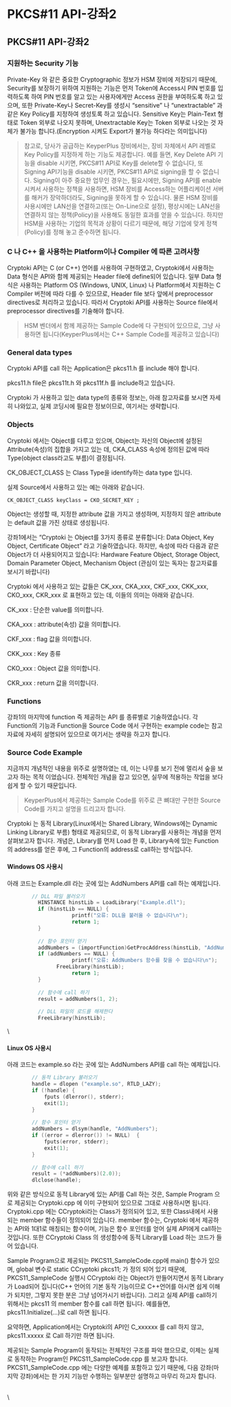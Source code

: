 # PKCS#11 API-강좌2

## PKCS#11 API-강좌2



### 지원하는 Security 기능

Private-Key 와 같은 중요한 Cryptographic 정보가 HSM 장비에 저장되기 때문에, Security를 보장하기 위하여 지원하는 기능은 먼저 Token에 Access시 PIN 번호를 입력하도록 하여 PIN 번호를 알고 있는 사용자에게만  Access 권한을 부여하도록 하고 있으며, 또한 Private-Key나 Secret-Key를 생성시 “sensitive” 나 “unextractable” 과 같은 Key Policy를 지정하여 생성토록 하고 있습니다. Sensitive Key는 Plain-Text 형태로 Token 외부로 나오지 못하며, Unextractable Key는 Token 외부로 나오는 것 자체가 불가능 합니다.(Encryption 시켜도 Export가 불가능 하다라는 의미입니다)

> 참고로, 당사가 공급하는 KeyperPlus 장비에서는, 장비 자체에서 API 레벨로 Key Policy를 지정하게 하는 기능도 제공합니다. 예를 들면, Key Delete API 기능을 disable 시키면, PKCS#11 API로 Key를 delete할 수 없습니다, 또 Signing API기능을 disable 시키면, PKCS#11 API로 signing을 할 수 없습니다. Signing이 아주 중요한 업무인 경우는, 필요시에만, Signing API를 enable시켜서 사용하는 정책을 사용하면, HSM 장비를 Access하는 어플리케이션 서버를 해커가 장악하더라도, Signing을 못하게 할 수 있습니다. 물론 HSM 장비를 사용시에만 LAN선을 연결하고(또는 On-Line으로 설정), 평상시에는 LAN선을 연결하지 않는 정책(Policy)을 사용해도 동일한 효과를 얻을 수 있습니다. 하지만 HSM을 사용하는 기업의 목적과 상황이 다르기 때문에, 해당 기업에 맞게 정책(Policy)를 정해 놓고 준수하면 됩니다.



### C 나 C++ 을 사용하는 Platform이나 Compiler 에 따른 고려사항&#x20;

Cryptoki API는 C (or C++) 언어를 사용하여 구현하였고,  Cryptoki에서 사용하는 Data 형식은 API와 함께 제공되는 Header file에 define되어 있습니다. 일부 Data 형식은 사용하는 Platform OS (Windows, UNIX, Linux) 나 Platform에서 지원하는 C Compiler 버전에 따라 다를 수 있으므로, Header file 보다 앞에서 preprocessor directives로 처리하고 있습니다. 따라서 Cryptoki API를 사용하는 Source file에서 preprocessor directives를 기술해야 합니다.

> HSM 벤더에서 함께 제공하는 Sample Code에 다 구현되어 있으므로, 그냥 사용하면 됩니다(KeyperPlus에서는 C++ Sample Code를 제공하고 있습니다)



### General data types&#x20;

Cryptoki API를 call 하는 Application은 pkcs11.h 를 include 해야 합니다.&#x20;

pkcs11.h file은 pkcs11t.h 와 pkcs11f.h 를 include하고 있습니다.

Cryptoki 가 사용하고 있는 data type의 종류와 정보는, 아래 참고자료를 보시면 자세히 나와있고, 실제 코딩시에 필요한 정보이므로, 여기서는 생략합니다.

&#x20;

### Objects

Cryptoki 에서는 Object를 다루고 있으며, Object는 자신의 Object에 설정된 Attribute(속성)의 집합을 가지고 있는 데, CKA\_CLASS 속성에 정의된 값에 따라 Type(object class라고도 부름)이 결정됩니다.&#x20;

CK\_OBJECT\_CLASS 는 Class Type을 identify하는 data type 입니다.

&#x20;

실제 Source에서 사용하고 있는 예는 아래와 같습니다.

`CK_OBJECT_CLASS keyClass = CKO_SECRET_KEY ;`



Object는 생성할 때, 지정한 attribute 값을 가지고 생성하며, 지정하지 않은 attribute는 default 값을 가진 상태로 생성됩니다.&#x20;

강좌1에서는 “Cryptoki 는 Object를 3가지 종류로 분류합니다: Data Object, Key Object, Certificate Object” 라고 기술하였습니다. 하지만, 속성에 따라 다음과 같은 Object가 더 사용되어지고 있습니다: Hardware Feature Object, Storage Object, Domain Parameter Object, Mechanism Object (관심이 있는 독자는 참고자료를 보시기 바랍니다)

Cryptoki 에서 사용하고 있는 값들은 CK\_xxx, CKA\_xxx, CKF\_xxx, CKK\_xxx, CKO\_xxx, CKR\_xxx 로 표현하고 있는 데, 이들의 의미는 아래와 같습니다.

&#x20;          CK\_xxx : 단순한 value를 의미합니다.

&#x20;          CKA\_xxx : attribute(속성) 값을 의미합니다.

&#x20;          CKF\_xxx : flag 값을 의미합니다.

&#x20;          CKK\_xxx : Key 종류&#x20;

&#x20;          CKO\_xxx : Object 값을 의미합니다.

&#x20;          CKR\_xxx : return 값을 의미합니다.

&#x20;

### Functions

강좌1의 마지막에 function 즉 제공하는 API 를 종류별로 기술하였습니다. 각 Function의 기능과  Function을 Source Code 에서 구현하는 example code는 참고자료에 자세히 설명되어 있으므로 여기서는 생략을 하고자 합니다.



### Source Code Example

지금까지 개념적인 내용을 위주로 설명하였는 데, 이는 나무를 보기 전에 멀리서 숲을 보고자 하는 목적 이었습니다. 전체적인 개념을 잡고 있으면, 실무에 적용하는 작업을 보다 쉽게 할 수 있기 때문입니다.

> KeyperPlus에서 제공하는 Sample Code를 위주로 큰 뼈대만 구현한 Source Code를 가지고 설명을 드리고자 합니다.

Cryptoki 는 동적 Library(Linux에서는 Shared Library, Windows에는 Dynamic Linking Library로 부름) 형태로 제공되므로, 이 동적 Library를 사용하는 개념을 먼저 살펴보고자 합니다. 개념은, Library를 먼저 Load 한 후, Library속에 있는 Function의 address를 얻은 후에, 그 Function의 address로 call하는 방식입니다.&#x20;

#### Windows OS 사용시

아래 코드는 Example.dll 라는 곳에 있는 AddNumbers API를 call 하는 예제입니다.

```c
        // DLL 파일 불러오기
          HINSTANCE hinstLib = LoadLibrary("Example.dll");
          if (hinstLib == NULL) {
                     printf("오류: DLL을 불러올 수 없습니다\n");
                     return 1;
          }
 
          // 함수 포인터 얻기
          addNumbers = (importFunction)GetProcAddress(hinstLib, "AddNumbers");
          if (addNumbers == NULL) {
                     printf("오류: AddNumbers 함수를 찾을 수 없습니다\n");
                FreeLibrary(hinstLib);
                     return 1;
          }
 
          // 함수에 call 하기
          result = addNumbers(1, 2);
 
          // DLL 파일의 로드를 해제한다
          FreeLibrary(hinstLib);
```

\


#### Linux OS 사용시

아래 코드는 example.so 라는 곳에 있는 AddNumbers API를 call 하는 예제입니다.

```c
        // 동적 Library 불러오기
        handle = dlopen ("example.so", RTLD_LAZY);
        if (!handle) {
            fputs (dlerror(), stderr);
            exit(1);
        }
 
        // 함수 포인터 얻기
        addNumbers = dlsym(handle, "AddNumbers");
        if ((error = dlerror()) != NULL)  {
            fputs(error, stderr);
            exit(1);
        }
 
        // 함수에 call 하기
        result = (*addNumbers)(2.0));
        dlclose(handle);
```



위와 같은 방식으로 동적 Library에 있는 API를 Call 하는 것은, Sample Program 으로 제공되는  Cryptoki.cpp 에 이미 구현되어 있으므로 그대로 사용하시면 됩니다. Cryptoki.cpp 에는 CCryptoki라는 Class가 정의되어 있고, 또한 Class내에서 사용되는 member 함수들이 정의되어 있습니다. member 함수는, Cryptoki 에서 제공하는 API와 1대1로 매칭되는 함수이며, 기능은 함수 포인터를 얻어 실제 API에게 call하는 것입니다. 또한 CCryptoki Class 의 생성함수에 동적 Library를 Load 하는 코드가 들어 있습니다.

Sample Program으로 제공되는 PKCS11\_SampleCode.cpp에 main() 함수가 있으며, global 변수로 static  CCryptoki  pkcs11;  가 정의 되어 있기 때문에, PKCS11\_SampleCode 실행시 CCryptoki 라는 Object가 만들어지면서 동적 Library가 Load되어 집니다(C++ 언어의 기본 동작 기능이므로 C++언어를 아시면 쉽게 이해가 되지만, 그렇지 못한 분은 그냥 넘어가시기 바랍니다). 그리고 실제 API를 call하기 위해서는 pkcs11 의 member 함수를 call 하면 됩니다. 예를들면,  pkcs11.Initialize(…)로 call 하면 됩니다.&#x20;

요약하면, Application에서는 Cryptoki의 API인 C\_xxxxxx 를 call 하지 않고, pkcs11.xxxxx 로 Call 하기만 하면 됩니다.

제공되는 Sample Program이 동작되는 전체적인 구조를 파악 했으므로, 이제는 실제로 동작하는 Program인 PKCS11\_SampleCode.cpp 를 보고자 합니다. PKCS11\_SampleCode.cpp 에는 다양한 예제를 포함하고 있기 때문에, 다음 강좌(마지막 강좌)에서는 한 가지 기능만 수행하는 일부분만 설명하고 마무리 하고자 합니다.

&#x20;

&#x20;

&#x20;

\
\
